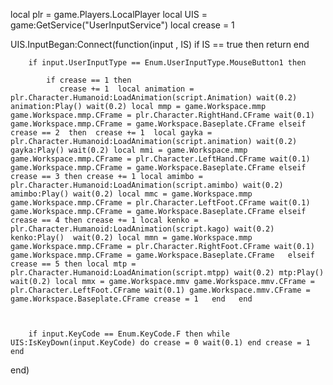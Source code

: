  local plr = game.Players.LocalPlayer
 local UIS = game:GetService("UserInputService")
 local crease = 1

   UIS.InputBegan:Connect(function(input , IS) if IS == true then return end



        if input.UserInputType == Enum.UserInputType.MouseButton1 then

            if crease == 1 then 
			   crease += 1  local animation = plr.Character.Humanoid:LoadAnimation(script.Animation) wait(0.2) animation:Play() wait(0.2) local mmp = game.Workspace.mmp game.Workspace.mmp.CFrame = plr.Character.RightHand.CFrame wait(0.1)  game.Workspace.mmp.CFrame = game.Workspace.Baseplate.CFrame elseif crease == 2  then  crease += 1  local gayka = plr.Character.Humanoid:LoadAnimation(script.animation) wait(0.2) gayka:Play() wait(0.2) local mmi = game.Workspace.mmp game.Workspace.mmp.CFrame = plr.Character.LeftHand.CFrame wait(0.1) game.Workspace.mmp.CFrame = game.Workspace.Baseplate.CFrame elseif crease == 3 then crease += 1 local amimbo = plr.Character.Humanoid:LoadAnimation(script.amimbo) wait(0.2) amimbo:Play() wait(0.2) local mmc = game.Workspace.mmp game.Workspace.mmp.CFrame = plr.Character.LeftFoot.CFrame wait(0.1)  game.Workspace.mmp.CFrame = game.Workspace.Baseplate.CFrame elseif crease == 4 then crease += 1 local kenko = plr.Character.Humanoid:LoadAnimation(script.kago) wait(0.2) kenko:Play()  wait(0.2) local mmn = game.Workspace.mmp game.Workspace.mmp.CFrame = plr.Character.RightFoot.CFrame wait(0.1) game.Workspace.mmp.CFrame = game.Workspace.Baseplate.CFrame   elseif crease == 5 then local mtp = plr.Character.Humanoid:LoadAnimation(script.mtpp) wait(0.2) mtp:Play() wait(0.2) local mmx = game.Workspace.mmv game.Workspace.mmv.CFrame = plr.Character.LeftFoot.CFrame wait(0.1) game.Workspace.mmv.CFrame = game.Workspace.Baseplate.CFrame crease = 1   end   end
	
	
    
		if input.KeyCode == Enum.KeyCode.F then while UIS:IsKeyDown(input.KeyCode) do crease = 0 wait(0.1) end crease = 1 end
		

       
   end)


  
